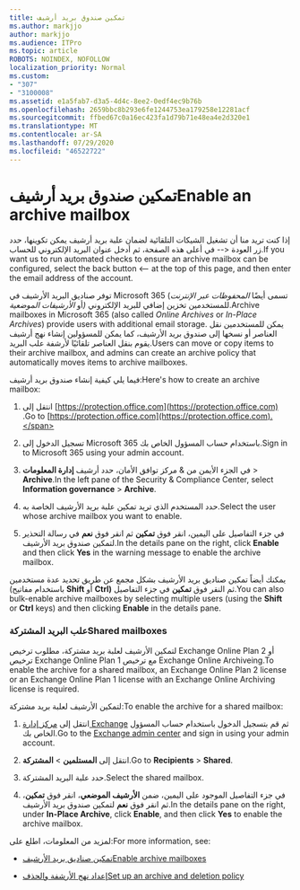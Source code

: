 ```yaml
---
title: تمكين صندوق بريد أرشيف
ms.author: markjjo
author: markjjo
ms.audience: ITPro
ms.topic: article
ROBOTS: NOINDEX, NOFOLLOW
localization_priority: Normal
ms.custom:
- "307"
- "3100008"
ms.assetid: e1a5fab7-d3a5-4d4c-8ee2-0edf4ec9b76b
ms.openlocfilehash: 2659bbc8b293e6fe1244753ea179258e12281acf
ms.sourcegitcommit: ffbed67c0a16ec423fa1d79b71e48ea4e2d320e1
ms.translationtype: MT
ms.contentlocale: ar-SA
ms.lasthandoff: 07/29/2020
ms.locfileid: "46522722"
---
```

# <a name="enable-an-archive-mailbox"></a><span data-ttu-id="911a1-102">تمكين صندوق بريد أرشيف</span><span class="sxs-lookup"><span data-stu-id="911a1-102">Enable an archive mailbox</span></span>

<span data-ttu-id="911a1-103">إذا كنت تريد منا أن تشغيل الشيكات التلقائية لضمان علبة بريد أرشيف يمكن تكوينها، حدد زر العودة <-- في أعلى هذه الصفحة، ثم أدخل عنوان البريد الإلكتروني للحساب.</span><span class="sxs-lookup"><span data-stu-id="911a1-103">If you want us to run automated checks to ensure an archive mailbox can be configured, select the back button <-- at the top of this page, and then enter the email address of the account.</span></span>

<span data-ttu-id="911a1-104">توفر صناديق البريد الأرشيف في Microsoft 365 (تسمى أيضًا *المحفوظات عبر الإنترنت* أو *الأرشيفات الموضعية)* للمستخدمين تخزين إضافي للبريد الإلكتروني.</span><span class="sxs-lookup"><span data-stu-id="911a1-104">Archive mailboxes in Microsoft 365 (also called *Online Archives* or *In-Place Archives*) provide users with additional email storage.</span></span> <span data-ttu-id="911a1-105">يمكن للمستخدمين نقل العناصر أو نسخها إلى صندوق بريد الأرشيف، كما يمكن للمسؤولين إنشاء نهج أرشيف يقوم بنقل العناصر تلقائيًا لأرشفة علب البريد.</span><span class="sxs-lookup"><span data-stu-id="911a1-105">Users can move or copy items to their archive mailbox, and admins can create an archive policy that automatically moves items to archive mailboxes.</span></span>
  
<span data-ttu-id="911a1-106">فيما يلي كيفية إنشاء صندوق بريد أرشيف:</span><span class="sxs-lookup"><span data-stu-id="911a1-106">Here's how to create an archive mailbox:</span></span>
  
1. <span data-ttu-id="911a1-107">انتقل إلى [https://protection.office.com](https://protection.office.com) .</span><span class="sxs-lookup"><span data-stu-id="911a1-107">Go to [https://protection.office.com](https://protection.office.com).</span></span>

2. <span data-ttu-id="911a1-108">تسجيل الدخول إلى Microsoft 365 باستخدام حساب المسؤول الخاص بك.</span><span class="sxs-lookup"><span data-stu-id="911a1-108">Sign in to Microsoft 365 using your admin account.</span></span>

3. <span data-ttu-id="911a1-109">في الجزء الأيمن من &amp; مركز توافق الأمان، حدد أرشيف **إدارة المعلومات** \> **Archive**.</span><span class="sxs-lookup"><span data-stu-id="911a1-109">In the left pane of the Security &amp; Compliance Center, select **Information governance** \> **Archive**.</span></span>

4. <span data-ttu-id="911a1-110">حدد المستخدم الذي تريد تمكين علبة بريد الأرشيف الخاصة به.</span><span class="sxs-lookup"><span data-stu-id="911a1-110">Select the user whose archive mailbox you want to enable.</span></span>

5. <span data-ttu-id="911a1-111">في جزء التفاصيل على اليمين، انقر فوق **تمكين** ثم انقر فوق **نعم** في رسالة التحذير لتمكين صندوق بريد الأرشيف.</span><span class="sxs-lookup"><span data-stu-id="911a1-111">In the details pane on the right, click **Enable** and then click **Yes** in the warning message to enable the archive mailbox.</span></span>

<span data-ttu-id="911a1-112">يمكنك أيضاً تمكين صناديق بريد الأرشيف بشكل مجمع عن طريق تحديد عدة مستخدمين (باستخدام مفاتيح **Shift** أو **Ctrl)** ثم النقر فوق **تمكين** في جزء التفاصيل.</span><span class="sxs-lookup"><span data-stu-id="911a1-112">You can also bulk-enable archive mailboxes by selecting multiple users (using the **Shift** or **Ctrl** keys) and then clicking **Enable** in the details pane.</span></span>
  
### <a name="shared-mailboxes"></a><span data-ttu-id="911a1-113">علب البريد المشتركة</span><span class="sxs-lookup"><span data-stu-id="911a1-113">Shared mailboxes</span></span>

<span data-ttu-id="911a1-114">لتمكين الأرشيف لعلبة بريد مشتركة، مطلوب ترخيص Exchange Online Plan 2 أو ترخيص Exchange Online Plan 1 مع ترخيص Exchange Online Archiveing.</span><span class="sxs-lookup"><span data-stu-id="911a1-114">To enable the archive for a shared mailbox, an Exchange Online Plan 2 license or an Exchange Online Plan 1 license with an Exchange Online Archiving license is required.</span></span>  

<span data-ttu-id="911a1-115">لتمكين الأرشيف لعلبة بريد مشتركة:</span><span class="sxs-lookup"><span data-stu-id="911a1-115">To enable the archive for a shared mailbox:</span></span>

1. <span data-ttu-id="911a1-116">انتقل إلى [مركز إدارة Exchange](https://outlook.office365.com/ecp) ثم قم بتسجيل الدخول باستخدام حساب المسؤول الخاص بك.</span><span class="sxs-lookup"><span data-stu-id="911a1-116">Go to the [Exchange admin center](https://outlook.office365.com/ecp) and sign in using your admin account.</span></span>

2. <span data-ttu-id="911a1-117">انتقل إلى **المستلمين**  >  **المشتركة**.</span><span class="sxs-lookup"><span data-stu-id="911a1-117">Go to **Recipients** > **Shared**.</span></span>

3. <span data-ttu-id="911a1-118">حدد علبة البريد المشتركة.</span><span class="sxs-lookup"><span data-stu-id="911a1-118">Select the shared mailbox.</span></span>

4. <span data-ttu-id="911a1-119">في جزء التفاصيل الموجود على اليمين، ضمن **الأرشيف الموضعي**، انقر فوق **تمكين**، ثم انقر فوق **نعم** لتمكين صندوق بريد الأرشيف.</span><span class="sxs-lookup"><span data-stu-id="911a1-119">In the details pane on the right, under **In-Place Archive**, click **Enable**, and then click **Yes** to enable the archive mailbox.</span></span>

<span data-ttu-id="911a1-120">لمزيد من المعلومات، اطلع على:</span><span class="sxs-lookup"><span data-stu-id="911a1-120">For more information, see:</span></span>
  
- [<span data-ttu-id="911a1-121">تمكين صناديق بريد الأرشيف</span><span class="sxs-lookup"><span data-stu-id="911a1-121">Enable archive mailboxes</span></span>](https://docs.microsoft.com/microsoft-365/compliance/enable-archive-mailboxes)

- [<span data-ttu-id="911a1-122">إعداد نهج الأرشفة والحذف</span><span class="sxs-lookup"><span data-stu-id="911a1-122">Set up an archive and deletion policy</span></span>](https://docs.microsoft.com//office365/securitycompliance/set-up-an-archive-and-deletion-policy-for-mailboxes)
